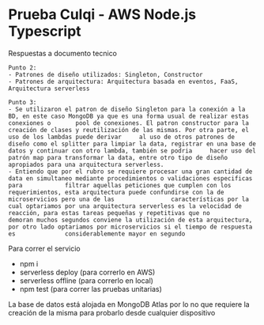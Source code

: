 # Prueba Culqi - AWS Node.js Typescript

Respuestas a documento tecnico

    Punto 2:
    - Patrones de diseño utilizados: Singleton, Constructor
    - Patrones de arquitectura: Arquitectura basada en eventos, FaaS, Arquitectura serverless
    
    Punto 3:
    - Se utilizaron el patron de diseño Singleton para la conexión a la BD, en este caso MongoDB ya que es una forma usual de realizar estas conexiones o       pool de conexiones. El patron constructor para la creación de clases y reutilización de las mismas. Por otra parte, el uso de los lambdas puede derivar     al uso de otros patrones de diseño como el splitter para limpiar la data, registrar en una base de datos y continuar con otro lambda, también se podria     hacer uso del patrón map para transformar la data, entre otro tipo de diseño apropiados para una arquitectura serverless.
    - Entiendo que por el rubro se requiere procesar una gran cantidad de data en simultaneo mediante procedimientos o validaciones especificas para            filtrar aquellas peticiones que cumplen con los requerimientos, esta arquitectura puede confundirse con la de microservicios pero una de las                características por la cual optariamos por una arquitectura serverless es la velocidad de reacción, para estas tareas pequeñas y repetitivas que no        demoran muchos segundos conviene la utilización de esta arquitectura, por otro lado optariamos por microservicios si el tiempo de respuesta es              considerablemente mayor en segundo
    
Para correr el servicio
- npm i
- serverless deploy (para correrlo en AWS)
- serverless offline (para correrlo en local)
- npm test (para correr las pruebas unitarias)

La base de datos está alojada en MongoDB Atlas por lo no que requiere la creación de la misma para probarlo desde cualquier dispositivo
    

